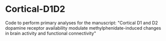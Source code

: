 # Cortical-D1D2
Code to perform primary analyses for the manuscript: "Cortical D1 and D2 dopamine receptor availability modulate methylphenidate-induced changes in brain activity and functional connectivity"
